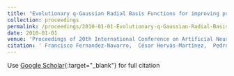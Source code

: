 ```yaml
---
title: "Evolutionary q-Gaussian Radial Basis Functions for improving prediction accuracy of gene classification using feature selection"
collection: proceedings
permalink: /proceedings/2010-01-01-Evolutionary-q-Gaussian-Radial-Basis-Functions-for-improving-prediction-accuracy-of-gene-classification-using-feature-selection
date: 2010-01-01
venue: 'Proceedings of 20th International Conference on Artificial Neural Networks (ICANN10)'
citation: ' Francisco Fernandez-Navarro,  César Hervás-Martínez,  Pedro Antonio Gutiérrez,  R. Ruiz,  J.C. Riquelme, &quot;Evolutionary q-Gaussian Radial Basis Functions for improving prediction accuracy of gene classification using feature selection.&quot; Proceedings of 20th International Conference on Artificial Neural Networks (ICANN10), 2010, pp.327-336.'
---
```

Use [Google Scholar](https://scholar.google.com/scholar?q=Evolutionary+q+Gaussian+Radial+Basis+Functions+for+improving+prediction+accuracy+of+gene+classification+using+feature+selection){:target="_blank"} for full citation